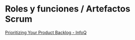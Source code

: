 # Roles y funciones / Artefactos Scrum

[Prioritizing Your Product Backlog - InfoQ](https://www.infoq.com/presentations/prioritizing-your-product-backlog-mike-cohn/)

